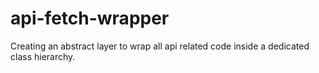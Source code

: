 # api-fetch-wrapper
Creating an abstract layer to wrap all api related code inside a dedicated class hierarchy.
